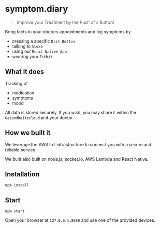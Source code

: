 # symptom.diary

> Improve your Treatment by the Push of a Button!

Bring facts to your doctors appointments and log symptoms by

- pressing a specific `Dash Button`
- talking to `Alexa`
- using our `React Native App`
- wearing your `Fitbit`

## What it does

Tracking of

- medication
- symptoms
- mood

All data is stored securely. If you wish, you may share it within the `Gesundheitscloud` and your doctor.

## How we built it

We leverage the AWS IoT infrastructure to connect you with a secure and reliable service.

We built also built on node.js, socket.io, AWS Lambda and React Native.

## Installation

`npm install`

## Start

`npm start`

Open your browser at `127.0.0.1:8080` and use one of the provided devices.